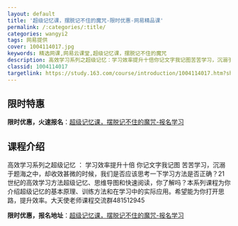 ```yaml
---
layout: default
title: '超级记忆课，摆脱记不住的魔咒-限时优惠-网易精品课'
permalink: /:categories/:title/
categories: wangyi2
tags: 网易提供
cover: 1004114017.jpg
keywords: 精选网课,网易云课堂,超级记忆课，摆脱记不住的魔咒
description: 高效学习系列之超级记忆：学习效率提升十倍你记文字我记图苦苦学习，沉溺于题海之中，却收效甚微的时候，我们是否应该思考一下学
classid: 1004114017
targetlink: https://study.163.com/course/introduction/1004114017.htm?share=1&shareId=1025206652&utm_campaign=share&utm_medium=iphoneShare&utm_source=&utm_u=1025206652
---
```


## 限时特惠

**限时优惠，火速报名**：[超级记忆课，摆脱记不住的魔咒-报名学习](https://study.163.com/course/introduction/1004114017.htm?share=1&shareId=1025206652&utm_campaign=share&utm_medium=iphoneShare&utm_source=&utm_u=1025206652)

## 课程介绍

高效学习系列之超级记忆 ： 学习效率提升十倍 你记文字我记图 苦苦学习，沉溺于题海之中，却收效甚微的时候，我们是否应该思考一下学习方法是否正确？21世纪的高效学习方法超级记忆、思维导图和快速阅读，你了解吗？本系列课程为你介绍超级记忆的基本原理、训练方法和在学习中的实际应用。希望能为你打开思路，提升效率。大天使老师课程交流群481512945

**限时优惠，报名地址**：[超级记忆课，摆脱记不住的魔咒-报名学习](https://study.163.com/course/introduction/1004114017.htm?share=1&shareId=1025206652&utm_campaign=share&utm_medium=iphoneShare&utm_source=&utm_u=1025206652)

